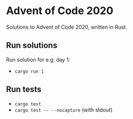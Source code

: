 # Advent of Code 2020
Solutions to Advent of Code 2020, written in Rust.

## Run solutions
Run solution for e.g. day 1:
 - `cargo run 1`

## Run tests
 - `cargo test`
 - `cargo test -- --nocapture` (with stdout)

